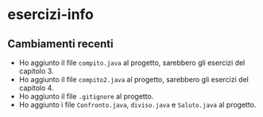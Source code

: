 # esercizi-info
## Cambiamenti recenti

- Ho aggiunto il file `compito.java` al progetto, sarebbero gli esercizi del capitolo 3.
- Ho aggiunto il file `compito2.java` al progetto, sarebbero gli esercizi del capitolo 4.
- Ho aggiunto il file `.gitignore` al progetto.
- Ho aggiunto i file `Confronto.java`, `diviso.java` e `Saluto.java` al progetto.
